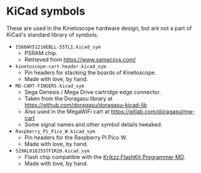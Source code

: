 # KiCad symbols

These are used in the Kinetoscope hardware design, but are not a part of
KiCad's standard library of symbols.

- `IS66WV51216EBLL-55TLI.kicad_sym`
  - PSRAM chip.
  - Retrieved from https://www.samacsys.com/
- `kinetoscope-cart-header.kicad_sym`
  - Pin headers for stacking the boards of Kinetoscope.
  - Made with love, by hand.
- `MD-CART-FINGERS.kicad_sym`
  - Sega Genesis / Mega Drive cartridge edge connector.
  - Taken from the Doragasu library at
    https://github.com/doragasu/doragasu-kicad-lib
  - Also used in the MegaWiFi cart at https://gitlab.com/doragasu/mw-cart
  - Some signal names and other symbol details tweaked.
- `Raspberry_Pi_Pico_W.kicad_sym`
  - Pin headers for the Raspberry Pi Pico W.
  - Made with love, by hand.
- `S29AL016J55TFIR20.kicad_sym`
  - Flash chip compatible with the [Krikzz FlashKit Programmer MD][].
  - Made with love, by hand.

[Krikzz FlashKit Programmer MD]: https://krikzz.com/our-products/accessories/flashkitmd.html
